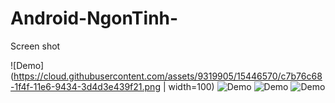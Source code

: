 # Android-NgonTinh-

Screen shot

![Demo](https://cloud.githubusercontent.com/assets/9319905/15446570/c7b76c68-1f4f-11e6-9434-3d4d3e439f21.png | width=100)
![Demo](https://cloud.githubusercontent.com/assets/9319905/15446572/ca584546-1f4f-11e6-95d7-dab9ec47c0e7.png)
![Demo](https://cloud.githubusercontent.com/assets/9319905/15446573/cbf244a6-1f4f-11e6-93cc-11f9991ce47e.png)
![Demo](https://cloud.githubusercontent.com/assets/9319905/15446574/ccfb2228-1f4f-11e6-8d07-2fb0adf6b2fe.png)
